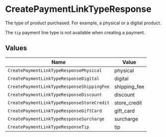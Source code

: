 # CreatePaymentLinkTypeResponse

The type of product purchased. For example, a physical or a digital product.

The `tip` payment line type is not available when creating a payment.


## Values

| Name                                       | Value                                      |
| ------------------------------------------ | ------------------------------------------ |
| `CreatePaymentLinkTypeResponsePhysical`    | physical                                   |
| `CreatePaymentLinkTypeResponseDigital`     | digital                                    |
| `CreatePaymentLinkTypeResponseShippingFee` | shipping_fee                               |
| `CreatePaymentLinkTypeResponseDiscount`    | discount                                   |
| `CreatePaymentLinkTypeResponseStoreCredit` | store_credit                               |
| `CreatePaymentLinkTypeResponseGiftCard`    | gift_card                                  |
| `CreatePaymentLinkTypeResponseSurcharge`   | surcharge                                  |
| `CreatePaymentLinkTypeResponseTip`         | tip                                        |